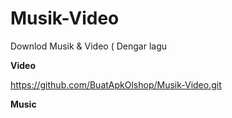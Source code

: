 # Musik-Video
Downlod Musik &amp; Video ( Dengar lagu

**Video**

https://github.com/BuatApkOlshop/Musik-Video.git

**Music**

